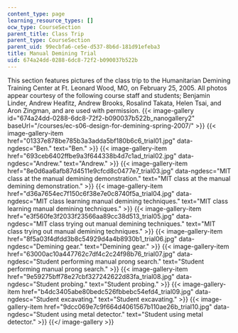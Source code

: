 ```yaml
---
content_type: page
learning_resource_types: []
ocw_type: CourseSection
parent_title: Class Trip
parent_type: CourseSection
parent_uid: 99ecbfa6-ce5e-d537-8b6d-181d91efeba3
title: Manual Demining Trial
uid: 674a24dd-0288-6dc8-72f2-b090037b522b
---
```


This section features pictures of the class trip to the Humanitarian Demining Training Center at Ft. Leonard Wood, MO, on February 25, 2005. All photos appear courtesy of the following course staff and students; Benjamin Linder, Andrew Heafitz, Andrew Brooks, Rosalind Takata, Helen Tsai, and Aron Zingman, and are used with permission.
{{< image-gallery id="674a24dd-0288-6dc8-72f2-b090037b522b_nanogallery2" baseUrl="/courses/ec-s06-design-for-demining-spring-2007/" >}}
{{< image-gallery-item href="01337e878be785b3a3adda5bf180b6c6_trial01.jpg" data-ngdesc="Ben." text="Ben." >}}
{{< image-gallery-item href="693ceb6402ffbe9a3f644338b4d7c1ad_trial02.jpg" data-ngdesc="Andrew." text="Andrew." >}}
{{< image-gallery-item href="8e0d6aa6afb87d4511e9cfcd8c0477e7_trial03.jpg" data-ngdesc="MIT class at the manual demining demonstration." text="MIT class at the manual demining demonstration." >}}
{{< image-gallery-item href="d36a7654ec7f150c6f38e7e0c8740f5a_trial04.jpg" data-ngdesc="MIT class learning manual demining techniques." text="MIT class learning manual demining techniques." >}}
{{< image-gallery-item href="e3f560fe3f2033f23566aa89cc38d513_trial05.jpg" data-ngdesc="MIT class trying out manual demining techniques." text="MIT class trying out manual demining techniques." >}}
{{< image-gallery-item href="8f5a03f4dfdd3b8c54929d4a4b8930b1_trial06.jpg" data-ngdesc="Demining gear." text="Demining gear." >}}
{{< image-gallery-item href="63000ac10a447762c7df4c2c24f98b76_trial07.jpg" data-ngdesc="Student performing manual prong search." text="Student performing manual prong search." >}}
{{< image-gallery-item href="9e59275bff78e27cbf327242622d83fa_trial08.jpg" data-ngdesc="Student probing." text="Student probing." >}}
{{< image-gallery-item href="b4dc3405abe80bedc526fbbebc54efd4_trial09.jpg" data-ngdesc="Student excavating." text="Student excavating." >}}
{{< image-gallery-item href="9dcc069e7c9f664d4061567b110ae26b_trial10.jpg" data-ngdesc="Student using metal detector." text="Student using metal detector." >}}
{{</ image-gallery >}}